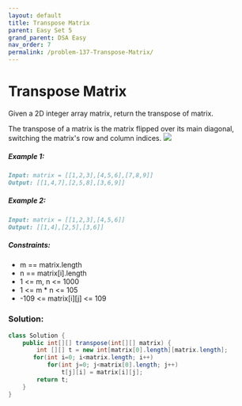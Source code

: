```yaml
---
layout: default
title: Transpose Matrix
parent: Easy Set 5
grand_parent: DSA Easy
nav_order: 7
permalink: /problem-137-Transpose-Matrix/
---
```

# Transpose Matrix

Given a 2D integer array matrix, return the transpose of matrix.

The transpose of a matrix is the matrix flipped over its main diagonal, switching the matrix's row and column indices.
![](../../assets/images/ds/hint_transpose.png)

##### Example 1:
```markdown
Input: matrix = [[1,2,3],[4,5,6],[7,8,9]]
Output: [[1,4,7],[2,5,8],[3,6,9]]
```
##### Example 2:
```markdown
Input: matrix = [[1,2,3],[4,5,6]]
Output: [[1,4],[2,5],[3,6]]
```
##### Constraints:
* m == matrix.length
* n == matrix[i].length
* 1 <= m, n <= 1000
* 1 <= m * n <= 105
* -109 <= matrix[i][j] <= 109

### Solution:
```java
class Solution {
    public int[][] transpose(int[][] matrix) {
        int [][] t = new int[matrix[0].length][matrix.length];
       for(int i=0; i<matrix.length; i++)
           for(int j=0; j<matrix[0].length; j++)
               t[j][i] = matrix[i][j];
        return t;
    }
}
```
